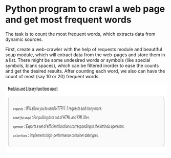 # Python program to crawl a web page and get most frequent words

The task is to count the most frequent words, which extracts data from dynamic sources.

First, create a web-crawler with the help of requests module and beautiful soup module, which will extract data from the web-pages and store them in a list. There might be some undesired words or symbols (like special symbols, blank spaces), which can be filtered inorder to ease the counts and get the desired results. After counting each word, we also can have the count of most (say 10 or 20) frequent words.

<img align="left" alt="GIF" src="https://github.com/arishma108/PythonProgramming/blob/master/Web%20Crawler%20Project/Task%201%20-%20Web%20Crawler.jpg?raw=true" width="838" height="220" />


